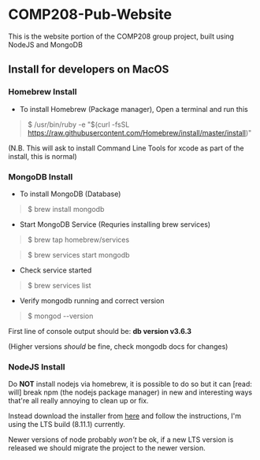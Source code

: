 # COMP208-Pub-Website
This is the website portion of the COMP208 group project, built using NodeJS and MongoDB

## Install for developers on MacOS
### Homebrew Install
- To install Homebrew (Package manager), Open a terminal and run this
> $ /usr/bin/ruby -e "$(curl -fsSL https://raw.githubusercontent.com/Homebrew/install/master/install)"

(N.B. This will ask to install Command Line Tools for xcode as part of the install, this is normal)

### MongoDB Install
- To install MongoDB (Database) 
> $ brew install mongodb

- Start MongoDB Service (Requries installing brew services)
> $ brew tap homebrew/services

> $ brew services start mongodb

- Check service started
> $ brew services list

- Verify mongodb running and correct version
> $ mongod --version

First line of console output should be: **db version v3.6.3**

(Higher versions *should* be fine, check mongodb docs for changes)

### NodeJS Install
Do **NOT** install nodejs via homebrew, it is possible to do so but it can [read: will] break npm (the nodejs package manager) in new and interesting ways that're all really annoying to clean up or fix.

Instead download the installer from [here](https://nodejs.org/en/) and follow the instructions, I'm using the LTS build (8.11.1) currently.

Newer versions of node probably *won't* be ok, if a new LTS version is released we should migrate the project to the newer version.
